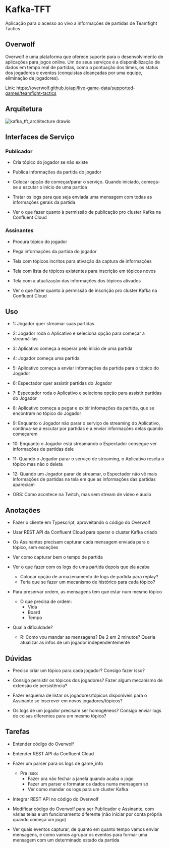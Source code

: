 # Kafka-TFT

Aplicação para o acesso ao vivo a informações de partidas de Teamfight Tactics

## Overwolf

Overwolf é uma plataforma que oferece suporte para o desenvolvimento de aplicações 
para jogos online. Um de seus serviços é a disponibilização de dados em tempo real
de partidas, como a pontuação dos times, os status dos jogadores e eventos (conquistas
alcançadas por uma equipe, eliminação de jogadores).

Link: <https://overwolf.github.io/api/live-game-data/supported-games/teamfight-tactics>

## Arquitetura

![kafka_tft_architecture drawio](https://github.com/RenanGAS/Kafka-TFT/assets/68087317/5c22c9a2-f24d-4158-86b4-b459db0aa19c)

## Interfaces de Serviço

### Publicador

- Cria tópico do jogador se não existe

- Publica informações da partida do jogador

- Colocar opção de começar/parar o serviço. Quando iniciado, começa-se a escutar o início de uma partida

- Tratar os logs para que seja enviada uma mensagem com todas as informações gerais da partida

- Ver o que fazer quanto à permissão de publicação pro cluster Kafka na Confluent Cloud

### Assinantes

- Procura tópico do jogador

- Pega informações da partida do jogador

- Tela com tópicos incritos para ativação da captura de informações

- Tela com lista de tópicos existentes para inscrição em tópicos novos

- Tela com a atualização das informações dos tópicos ativados
 
- Ver o que fazer quanto à permissão de inscrição pro cluster Kafka na Confluent Cloud

## Uso 

- 1: Jogador quer streamar suas partidas 

- 2: Jogador roda o Aplicativo e seleciona opção para começar a streamá-las

- 3: Aplicativo começa a esperar pelo início de uma partida

- 4: Jogador começa uma partida

- 5: Aplicativo começa a enviar informações da partida para o tópico do Jogador

- 6: Espectador quer assistir partidas do Jogador

- 7: Espectador roda o Aplicativo e seleciona opção para assistir partidas do Jogador

- 8: Aplicativo começa a pegar e exibir infomações da partida, que se encontram no tópico do Jogador

- 9: Enquanto o Jogador não parar o serviço de streaming do Aplicativo, continua-se a escutar por partidas e a enviar informações delas quando começarem

- 10: Enquanto o Jogador está streamando o Espectador consegue ver informações de partidas dele

- 11: Quando o Jogador parar o serviço de streaming, o Aplicativo reseta o tópico mas não o deleta

- 12: Quando um Jogador parar de streamar, o Espectador não vê mais informações de partidas na tela em que as informações das partidas apareciam

- OBS: Como acontece na Twitch, mas sem stream de vídeo e áudio

## Anotações

- Fazer o cliente em Typescript, aproveitando o código do Overwolf

- Usar REST API da Confluent Cloud para operar o cluster Kafka criado

- Os Assinantes precisam capturar cada mensagem enviada para o tópico, sem exceções

- Ver como capturar bem o tempo de partida

- Ver o que fazer com os logs de uma partida depois que ela acaba
    - Colocar opção de armazenamento de logs de partida para replay?
    - Teria que se fazer um mecanismo de histórico para cada tópico?

- Para preservar ordem, as mensagens tem que estar num mesmo tópico
    - O que precisa de ordem:
        - Vida
        - Board
        - Tempo

- Qual a dificuldade?
    - R: Como vou mandar as mensagens? De 2 em 2 minutos? Queria atualizar as infos de um jogador independentemente

## Dúvidas

- Preciso criar um tópico para cada jogador? Consigo fazer isso?

- Consigo persistir os tópicos dos jogadores? Fazer algum mecanismo de extensão de persistência?

- Fazer esquema de listar os jogadores/tópicos disponíveis para o Assinante se inscrever em novos jogadores/tópicos?

- Os logs de um jogador precisam ser homogêneos? Consigo enviar logs de coisas diferentes para um mesmo tópico?

## Tarefas

- Entender código do Overwolf

- Entender REST API da Confluent Cloud

- Fazer um parser para os logs de game_info
    - Pra isso:
        - Fazer pra não fechar a janela quando acaba o jogo
        - Fazer um parser e formatar os dados numa mensagem só
        - Ver como mandar os logs para um cluster Kafka

- Integrar REST API no código do Overwolf

- Modificar código do Overwolf para ser Publicador e Assinante, com várias telas e um funcionamento diferente (não iniciar por conta própria quando começa um jogo)

- Ver quais eventos capturar, de quanto em quanto tempo vamos enviar mensagens, e como vamos agrupar os eventos para formar uma mensagem com um determinado estado da partida
